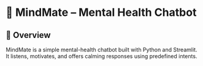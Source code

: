 # 🧠 MindMate – Mental Health Chatbot

## 🎯 Overview
MindMate is a simple mental-health chatbot built with Python and Streamlit.  
It listens, motivates, and offers calming responses using predefined intents.
